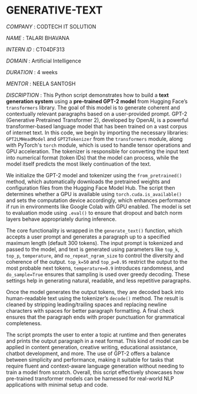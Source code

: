 # GENERATIVE-TEXT

*COMPANY* : CODTECH IT SOLUTION

*NAME* : TALARI BHAVANA

*INTERN ID* : CT04DF313

*DOMAIN* : Artificial Intelligence

*DURATION* : 4 weeks 

*MENTOR* : NEELA SANTOSH

*DISCRIPTION* : This Python script demonstrates how to build a **text generation system** using a **pre-trained GPT-2 model** from Hugging Face’s `transformers` library. The goal of this model is to generate coherent and contextually relevant paragraphs based on a user-provided prompt. GPT-2 (Generative Pretrained Transformer 2), developed by OpenAI, is a powerful transformer-based language model that has been trained on a vast corpus of internet text. In this code, we begin by importing the necessary libraries: `GPT2LMHeadModel` and `GPT2Tokenizer` from the `transformers` module, along with PyTorch's `torch` module, which is used to handle tensor operations and GPU acceleration. The tokenizer is responsible for converting the input text into numerical format (token IDs) that the model can process, while the model itself predicts the most likely continuation of the text.

We initialize the GPT-2 model and tokenizer using the `from_pretrained()` method, which automatically downloads the pretrained weights and configuration files from the Hugging Face Model Hub. The script then determines whether a GPU is available using `torch.cuda.is_available()` and sets the computation device accordingly, which enhances performance if run in environments like Google Colab with GPU enabled. The model is set to evaluation mode using `.eval()` to ensure that dropout and batch norm layers behave appropriately during inference.

The core functionality is wrapped in the `generate_text()` function, which accepts a user prompt and generates a paragraph up to a specified maximum length (default 300 tokens). The input prompt is tokenized and passed to the model, and text is generated using parameters like `top_k`, `top_p`, `temperature`, and `no_repeat_ngram_size` to control the diversity and coherence of the output. `top_k=50` and `top_p=0.95` restrict the output to the most probable next tokens, `temperature=0.9` introduces randomness, and `do_sample=True` ensures that sampling is used over greedy decoding. These settings help in generating natural, readable, and less repetitive paragraphs.

Once the model generates the output tokens, they are decoded back into human-readable text using the tokenizer’s `decode()` method. The result is cleaned by stripping leading/trailing spaces and replacing newline characters with spaces for better paragraph formatting. A final check ensures that the paragraph ends with proper punctuation for grammatical completeness.

The script prompts the user to enter a topic at runtime and then generates and prints the output paragraph in a neat format. This kind of model can be applied in content generation, creative writing, educational assistance, chatbot development, and more. The use of GPT-2 offers a balance between simplicity and performance, making it suitable for tasks that require fluent and context-aware language generation without needing to train a model from scratch. Overall, this script effectively showcases how pre-trained transformer models can be harnessed for real-world NLP applications with minimal setup and code.



